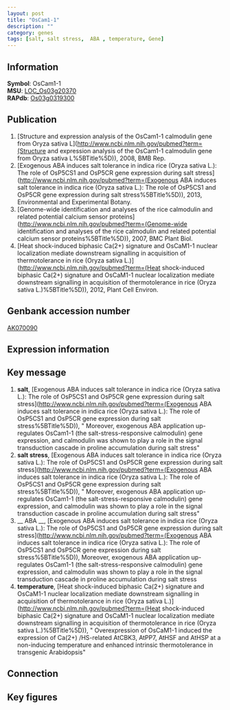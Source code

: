 ```yaml
---
layout: post
title: "OsCam1-1"
description: ""
category: genes
tags: [salt, salt stress,  ABA , temperature, Gene]
---
```


## Information
__Symbol__: OsCam1-1  
__MSU__: [LOC_Os03g20370](http://rice.plantbiology.msu.edu/cgi-bin/ORF_infopage.cgi?orf=LOC_Os03g20370)  
__RAPdb__: [Os03g0319300](http://rapdb.dna.affrc.go.jp/viewer/gbrowse_details/irgsp1?name=Os03g0319300)  

## Publication
1. [Structure and expression analysis of the OsCam1-1 calmodulin gene from Oryza sativa L](http://www.ncbi.nlm.nih.gov/pubmed?term=(Structure and expression analysis of the OsCam1-1 calmodulin gene from Oryza sativa L%5BTitle%5D)), 2008, BMB Rep.
2. [Exogenous ABA induces salt tolerance in indica rice (Oryza sativa L.): The role of OsP5CS1 and OsP5CR gene expression during salt stress](http://www.ncbi.nlm.nih.gov/pubmed?term=(Exogenous ABA induces salt tolerance in indica rice (Oryza sativa L.): The role of OsP5CS1 and OsP5CR gene expression during salt stress%5BTitle%5D)), 2013, Environmental and Experimental Botany.
3. [Genome-wide identification and analyses of the rice calmodulin and related potential calcium sensor proteins](http://www.ncbi.nlm.nih.gov/pubmed?term=(Genome-wide identification and analyses of the rice calmodulin and related potential calcium sensor proteins%5BTitle%5D)), 2007, BMC Plant Biol.
4. [Heat shock-induced biphasic Ca(2+) signature and OsCaM1-1 nuclear localization mediate downstream signalling in acquisition of thermotolerance in rice (Oryza sativa L.)](http://www.ncbi.nlm.nih.gov/pubmed?term=(Heat shock-induced biphasic Ca(2+) signature and OsCaM1-1 nuclear localization mediate downstream signalling in acquisition of thermotolerance in rice (Oryza sativa L.)%5BTitle%5D)), 2012, Plant Cell Environ.

## Genbank accession number
[AK070090](http://www.ncbi.nlm.nih.gov/nuccore/AK070090)

## Expression information

## Key message
1. __salt__, [Exogenous ABA induces salt tolerance in indica rice (Oryza sativa L.): The role of OsP5CS1 and OsP5CR gene expression during salt stress](http://www.ncbi.nlm.nih.gov/pubmed?term=(Exogenous ABA induces salt tolerance in indica rice (Oryza sativa L.): The role of OsP5CS1 and OsP5CR gene expression during salt stress%5BTitle%5D)), " Moreover, exogenous ABA application up-regulates OsCam1-1 (the salt-stress-responsive calmodulin) gene expression, and calmodulin was shown to play a role in the signal transduction cascade in proline accumulation during salt stress"
2. __salt stress__, [Exogenous ABA induces salt tolerance in indica rice (Oryza sativa L.): The role of OsP5CS1 and OsP5CR gene expression during salt stress](http://www.ncbi.nlm.nih.gov/pubmed?term=(Exogenous ABA induces salt tolerance in indica rice (Oryza sativa L.): The role of OsP5CS1 and OsP5CR gene expression during salt stress%5BTitle%5D)), " Moreover, exogenous ABA application up-regulates OsCam1-1 (the salt-stress-responsive calmodulin) gene expression, and calmodulin was shown to play a role in the signal transduction cascade in proline accumulation during salt stress"
3. __ ABA __, [Exogenous ABA induces salt tolerance in indica rice (Oryza sativa L.): The role of OsP5CS1 and OsP5CR gene expression during salt stress](http://www.ncbi.nlm.nih.gov/pubmed?term=(Exogenous ABA induces salt tolerance in indica rice (Oryza sativa L.): The role of OsP5CS1 and OsP5CR gene expression during salt stress%5BTitle%5D)),  Moreover, exogenous ABA application up-regulates OsCam1-1 (the salt-stress-responsive calmodulin) gene expression, and calmodulin was shown to play a role in the signal transduction cascade in proline accumulation during salt stress
4. __temperature__, [Heat shock-induced biphasic Ca(2+) signature and OsCaM1-1 nuclear localization mediate downstream signalling in acquisition of thermotolerance in rice (Oryza sativa L.)](http://www.ncbi.nlm.nih.gov/pubmed?term=(Heat shock-induced biphasic Ca(2+) signature and OsCaM1-1 nuclear localization mediate downstream signalling in acquisition of thermotolerance in rice (Oryza sativa L.)%5BTitle%5D)), " Overexpression of OsCaM1-1 induced the expression of Ca(2+) /HS-related AtCBK3, AtPP7, AtHSF and AtHSP at a non-inducing temperature and enhanced intrinsic thermotolerance in transgenic Arabidopsis"

## Connection

## Key figures


